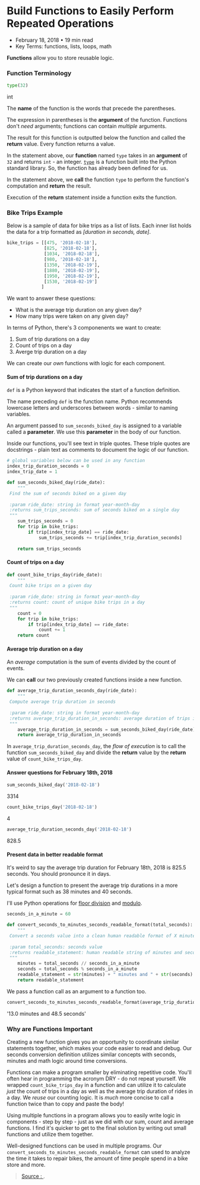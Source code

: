 
# Build Functions to Easily Perform Repeated Operations

-   February 18, 2018 • 19 min read
-   Key Terms: functions, lists, loops, math

**Functions**  allow you to store reusable logic.

### Function Terminology[](https://dfrieds.com/python/functions.html#Function-Terminology)
```py
type(32)
```
int

The  **name**  of the function is the words that precede the parentheses.

The expression in parentheses is the  **argument**  of the function. Functions don't  _need_  arguments; functions can contain  _multiple_  arguments.

The result for this function is outputted below the function and called the  **return**  value. Every function returns a value.

In the statement above, our  **function**  named  `type`  takes in an  **argument**  of  `32`  and returns  `int`  - an integer.  [`type`](https://docs.python.org/3/library/functions.html#type)  is a function built into the Python standard library. So, the function has already been defined for us.

In the statement above, we  **call**  the function  `type`  to perform the function's computation and  **return**  the result.

Execution of the  **return**  statement inside a function exits the function.

### Bike Trips Example[](https://dfrieds.com/python/functions.html#Bike-Trips-Example)

Below is a sample of data for bike trips as a list of lists. Each inner list holds the data for a trip formatted as  _[duration in seconds, date]_.
```py
bike_trips = [[475, '2018-02-18'],
              [825, '2018-02-18'],
              [1034, '2018-02-18'],
              [980, '2018-02-18'],
              [1350, '2018-02-19'],
              [1880, '2018-02-19'],
              [1950, '2018-02-19'],
              [1530, '2018-02-19']
             ]
```
We want to answer these questions:

-   What is the average trip duration on any given day?
-   How many trips were taken on any given day?

In terms of Python, there's 3 componenents we want to create:

1.  Sum of trip durations on a day
2.  Count of trips on a day
3.  Averge trip duration on a day

We can create our  _own_  functions with logic for each component.

#### Sum of trip durations on a day[](https://dfrieds.com/python/functions.html#Sum-of-trip-durations-on-a-day)

`def`  is a Python keyword that indicates the start of a function definition.

The name preceding  `def`  is the function name. Python recommends lowercase letters and underscores between words - similar to naming variables.

An argument passed to  `sum_seconds_biked_day`  is assigned to a variable called a  **parameter**. We use this  **parameter**  in the body of our function.

Inside our functions, you'll see text in triple quotes. These triple quotes are docstrings - plain text as comments to document the logic of our function.
```py
# global variables below can be used in any function
index_trip_duration_seconds = 0
index_trip_date = 1

def sum_seconds_biked_day(ride_date):
    """
 Find the sum of seconds biked on a given day
  
 :param ride_date: string in format year-month-day
 :returns sum_trips_seconds: sum of seconds biked on a single day
 """
    sum_trips_seconds = 0
    for trip in bike_trips:
        if trip[index_trip_date] == ride_date:
            sum_trips_seconds += trip[index_trip_duration_seconds]
        
    return sum_trips_seconds
```
#### Count of trips on a day[](https://dfrieds.com/python/functions.html#Count-of-trips-on-a-day)
```py
def count_bike_trips_day(ride_date):
    """
 Count bike trips on a given day
  
 :param ride_date: string in format year-month-day
 :returns count: count of unique bike trips in a day
 """
    count = 0
    for trip in bike_trips:
        if trip[index_trip_date] == ride_date:
            count += 1
    return count
```
#### Average trip duration on a day[](https://dfrieds.com/python/functions.html#Average-trip-duration-on-a-day)

An  _average_  computation is the sum of events divided by the count of events.

We can  **call**  our two previously created functions inside a new function.
```py
def average_trip_duration_seconds_day(ride_date):
    """
 Compute average trip duration in seconds 
  
 :param ride_date: string in format year-month-day
 :returns average_trip_duration_in_seconds: average duration of trips in a day - units are seconds
 """
    average_trip_duration_in_seconds = sum_seconds_biked_day(ride_date) / count_bike_trips_day(ride_date)
    return average_trip_duration_in_seconds
```
In  `average_trip_duration_seconds_day`, the  _flow of execution_  is to call the function  `sum_seconds_biked_day`  and divide the  **return**  value by the  **return**  value of  `count_bike_trips_day`.

#### Answer questions for February 18th, 2018[](https://dfrieds.com/python/functions.html#Answer-questions-for-February-18th,-2018)
```py
sum_seconds_biked_day('2018-02-18')
```
3314

```py
count_bike_trips_day('2018-02-18')
```
4
```py
average_trip_duration_seconds_day('2018-02-18')
```
828.5

#### Present data in better readable format[](https://dfrieds.com/python/functions.html#Present-data-in-better-readable-format)

It's weird to say the average trip duration for February 18th, 2018 is 825.5 seconds. You should pronounce it in days.

Let's design a function to present the average trip durations in a more typical format such as 38 minutes and 40 seconds.

I'll use Python operations for  [floor division](https://docs.python.org/3.1/tutorial/introduction.html#numbers)  and  [modulo](https://docs.python.org/3/reference/expressions.html#binary-arithmetic-operations).
```py
seconds_in_a_minute = 60

def convert_seconds_to_minutes_seconds_readable_format(total_seconds):
    """
 Convert a seconds value into a clean human readable format of X minutes and Y seconds
  
 :param total_seconds: seconds value
 :returns readable_statement: human readable string of minutes and seconds
 """
    minutes = total_seconds // seconds_in_a_minute
    seconds = total_seconds % seconds_in_a_minute
    readable_statement = str(minutes) + " minutes and " + str(seconds) + " seconds"
    return readable_statement
```
We pass a function call as an argument to a function too.
```py
convert_seconds_to_minutes_seconds_readable_format(average_trip_duration_seconds_day('2018-02-18'))
```
'13.0 minutes and 48.5 seconds'

### Why are Functions Important[](https://dfrieds.com/python/functions.html#Why-are-Functions-Important)

Creating a new function gives you an opportunity to coordinate similar statements together, which makes your code easier to read and debug. Our seconds conversion definition utilizes similar concepts with seconds, minutes and math logic around time conversions.

Functions can make a program smaller by eliminating repetitive code. You'll often hear in programming the acronym DRY - do not repeat yourself. We wrapped  `count_bike_trips_day`  in a function and can utilize it to calculate  _just_  the count of trips in a day as well as the average trip duration of rides in a day. We  _reuse_  our counting logic. It is  _much_  more concise to call a function twice than to copy and paste the body!

Using multiple functions in a program allows you to easily write logic in components - step by step - just as we did with our sum, count and average functions. I find it's quicker to get to the final solution by writing out small functions and utilize them together.

Well-designed functions can be used in multiple programs. Our  `convert_seconds_to_minutes_seconds_readable_format`  can used to analyze the time it takes to repair bikes, the amount of time people spend in a bike store and more.

> [Source : ](https://dfrieds.com/python/functions.html).
<!--stackedit_data:
eyJoaXN0b3J5IjpbLTEwNDc2NTM0NCwtMzk3MjczOTg0XX0=
-->